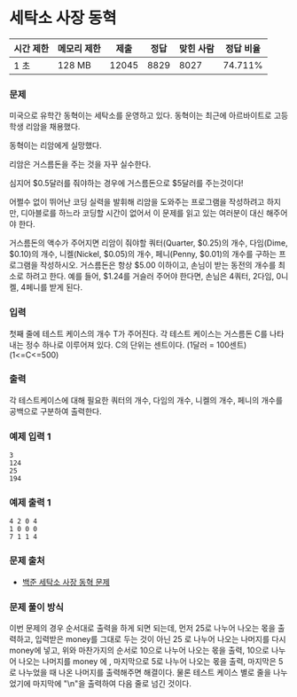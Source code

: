 # 세탁소 사장 동혁
 
|시간 제한|	메모리 제한|	제출|	정답|	맞힌 사람|	정답 비율|
|--------|-----------|----------|-----|----------|------------|
|1 초|	128 MB|	12045|	8829|	8027|	74.711%|

### 문제

미국으로 유학간 동혁이는 세탁소를 운영하고 있다. 동혁이는 최근에 아르바이트로 고등학생 리암을 채용했다.

동혁이는 리암에게 실망했다.

리암은 거스름돈을 주는 것을 자꾸 실수한다.

심지어 $0.5달러를 줘야하는 경우에 거스름돈으로 $5달러를 주는것이다!

어쩔수 없이 뛰어난 코딩 실력을 발휘해 리암을 도와주는 프로그램을 작성하려고 하지만, 디아블로를 하느라 코딩할 시간이 없어서 이 문제를 읽고 있는 여러분이 대신 해주어야 한다.

거스름돈의 액수가 주어지면 리암이 줘야할 쿼터(Quarter, $0.25)의 개수, 다임(Dime, $0.10)의 개수, 니켈(Nickel, $0.05)의 개수, 페니(Penny, $0.01)의 개수를 구하는 프로그램을 작성하시오. 거스름돈은 항상 $5.00 이하이고, 손님이 받는 동전의 개수를 최소로 하려고 한다. 예를 들어, $1.24를 거슬러 주어야 한다면, 손님은 4쿼터, 2다임, 0니켈, 4페니를 받게 된다.

### 입력

첫째 줄에 테스트 케이스의 개수 T가 주어진다. 각 테스트 케이스는 거스름돈 C를 나타내는 정수 하나로 이루어져 있다. C의 단위는 센트이다. (1달러 = 100센트) (1<=C<=500)

### 출력

각 테스트케이스에 대해 필요한 쿼터의 개수, 다임의 개수, 니켈의 개수, 페니의 개수를 공백으로 구분하여 출력한다.

### 예제 입력 1 

```
3
124
25
194
```

### 예제 출력 1 

```
4 2 0 4
1 0 0 0
7 1 1 4
```

### 문제 출처

- [백준 세탁소 사장 동혁 문제](https://www.acmicpc.net/problem/2720)

### 문제 풀이 방식

이번 문제의 경우 순서대로 출력을 하게 되면 되는데, 먼저 25로 나누어 나오는 몫을 출력하고, 입력받은 money를 그대로 두는 것이 아닌 25 로 나누어 나오는 나머지를 다시 money에 넣고, 위와 마찬가지의 순서로 10으로 나누어 나오는 몫을 출력, 10으로 나누어 나오는 나머지를 money 에 , 마지막으로 5로 나누어 나오는 몫을 출력, 마지막은 5로 나누었을 때 나온 나머지를 출력해주면 해결이다.
물론 테스트 케이스 별로 줄을 나누었기에 마지막에 "\n"을 출력하여 다음 줄로 넘긴 것이다.
